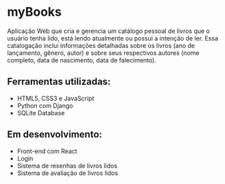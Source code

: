 # myBooks

Aplicação Web que cria e gerencia um catálogo pessoal de livros que o usuário tenha lido, está lendo atualmente ou possui a intenção de ler. Essa catalogação inclui informações detalhadas sobre os livros (ano de lançamento, gênero, autor) e sobre seus respectivos autores (nome completo, data de nascimento, data de falecimento).  

## Ferramentas utilizadas:

- HTML5, CSS3 e JavaScript
- Python com Django
- SQLite Database

## Em desenvolvimento:

- Front-end com React
- Login
- Sistema de resenhas de livros lidos
- Sistema de avaliação de livros lidos